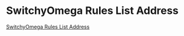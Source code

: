 # SwitchyOmega Rules List Address
[SwitchyOmega Rules List Address](https://aiwithcloud.com/2022/09/15/switchyomega_rules_list_address/)